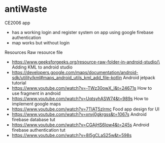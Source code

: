 # antiWaste
CE2006 app

- has a working login and register system on app using google firebase authentication
- map works but without login


Resources
Raw resource file
- https://www.geeksforgeeks.org/resource-raw-folder-in-android-studio/\
Adding KML to android studio
- https://developers.google.com/maps/documentation/android-sdk/utility/kml#maps_android_utils_kml_add_file-kotlin
Android jetpack tutorial
- https://www.youtube.com/watch?v=-TWz30owX_I&t=24671s
How to use fragment in android
- https://www.youtube.com/watch?v=UqtsyhASW74&t=989s
How to implement google maps 
- https://www.youtube.com/watch?v=7TIAT5zlrmc
Food app design for UI
- https://www.youtube.com/watch?v=xnvj0gkrgss&t=1067s
Android firebase database tut
- https://www.youtube.com/watch?v=CGAjHS6low4&t=245s
Android firebase authentication tut
- https://www.youtube.com/watch?v=8I5gCLaS25w&t=598s
